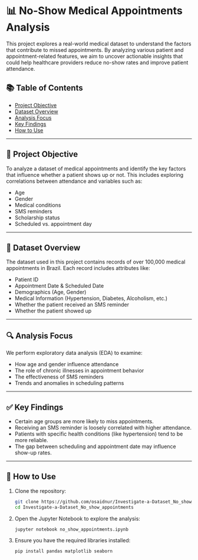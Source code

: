 # 📊 No-Show Medical Appointments Analysis

This project explores a real-world medical dataset to understand the factors that contribute to missed appointments. By analyzing various patient and appointment-related features, we aim to uncover actionable insights that could help healthcare providers reduce no-show rates and improve patient attendance.

## 📚 Table of Contents

- [Project Objective](#-project-objective)
- [Dataset Overview](#-dataset-overview)
- [Analysis Focus](#-analysis-focus)
- [Key Findings](#-key-findings)
- [How to Use](#-how-to-use)

---

## 🧠 Project Objective

To analyze a dataset of medical appointments and identify the key factors that influence whether a patient shows up or not. This includes exploring correlations between attendance and variables such as:

- Age
- Gender
- Medical conditions
- SMS reminders
- Scholarship status
- Scheduled vs. appointment day

---

## 📁 Dataset Overview

The dataset used in this project contains records of over 100,000 medical appointments in Brazil. Each record includes attributes like:

- Patient ID
- Appointment Date & Scheduled Date
- Demographics (Age, Gender)
- Medical Information (Hypertension, Diabetes, Alcoholism, etc.)
- Whether the patient received an SMS reminder
- Whether the patient showed up

---

## 🔍 Analysis Focus

We perform exploratory data analysis (EDA) to examine:

- How age and gender influence attendance
- The role of chronic illnesses in appointment behavior
- The effectiveness of SMS reminders
- Trends and anomalies in scheduling patterns

---

## ✅ Key Findings

- Certain age groups are more likely to miss appointments.
- Receiving an SMS reminder is loosely correlated with higher attendance.
- Patients with specific health conditions (like hypertension) tend to be more reliable.
- The gap between scheduling and appointment date may influence show-up rates.

---

## 🚀 How to Use

1. Clone the repository:

   ```bash
   git clone https://github.com/osaidnur/Investigate-a-Dataset_No_show_appointments.git
   cd Investigate-a-Dataset_No_show_appointments
   ```

2. Open the Jupyter Notebook to explore the analysis:

   ```bash
   jupyter notebook no_show_appointments.ipynb
   ```

3. Ensure you have the required libraries installed:

   ```bash
   pip install pandas matplotlib seaborn
   ```
